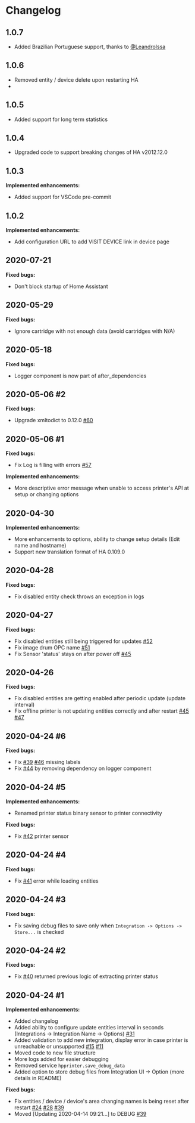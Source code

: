 # Changelog

## 1.0.7

- Added Brazilian Portuguese support, thanks to [@LeandroIssa](https://github.com/LeandroIssa)

## 1.0.6

- Removed entity / device delete upon restarting HA
-

## 1.0.5

- Added support for long term statistics

## 1.0.4

- Upgraded code to support breaking changes of HA v2012.12.0

## 1.0.3

**Implemented enhancements:**

- Added support for VSCode pre-commit

## 1.0.2

**Implemented enhancements:**

- Add configuration URL to add VISIT DEVICE link in device page

## 2020-07-21

**Fixed bugs:**

- Don't block startup of Home Assistant

## 2020-05-29

**Fixed bugs:**

- Ignore cartridge with not enough data (avoid cartridges with N/A)

## 2020-05-18

**Fixed bugs:**

- Logger component is now part of after_dependencies

## 2020-05-06 #2

**Fixed bugs:**

- Upgrade xmltodict to 0.12.0 [\#60](https://github.com/elad-bar/ha-hpprinter/issues/60)

## 2020-05-06 #1

**Fixed bugs:**

- Fix Log is filling with errors [\#57](https://github.com/elad-bar/ha-hpprinter/issues/57)

**Implemented enhancements:**

- More descriptive error message when unable to access printer's API at setup or changing options

## 2020-04-30

**Implemented enhancements:**

- More enhancements to options, ability to change setup details (Edit name and hostname)
- Support new translation format of HA 0.109.0

## 2020-04-28

**Fixed bugs:**

- Fix disabled entity check throws an exception in logs

## 2020-04-27

**Fixed bugs:**

- Fix disabled entities still being triggered for updates [\#52](https://github.com/elad-bar/ha-hpprinter/issues/52)
- Fix image drum OPC name [\#51](https://github.com/elad-bar/ha-hpprinter/issues/51)
- Fix Sensor 'status' stays on after power off [\#45](https://github.com/elad-bar/ha-hpprinter/issues/45)

## 2020-04-26

**Fixed bugs:**

- Fix disabled entities are getting enabled after periodic update (update interval)
- Fix offline printer is not updating entities correctly and after restart [\#45](https://github.com/elad-bar/ha-hpprinter/issues/45) [\#47](https://github.com/elad-bar/ha-hpprinter/issues/47)

## 2020-04-24 #6

**Fixed bugs:**

- Fix [\#39](https://github.com/elad-bar/ha-hpprinter/issues/39) [\#46](https://github.com/elad-bar/ha-hpprinter/issues/46) missing labels
- Fix [\#44](https://github.com/elad-bar/ha-hpprinter/issues/44) by removing dependency on logger component

## 2020-04-24 #5

**Implemented enhancements:**

- Renamed printer status binary sensor to printer connectivity

**Fixed bugs:**

- Fix [\#42](https://github.com/elad-bar/ha-hpprinter/issues/42) printer sensor

## 2020-04-24 #4

**Fixed bugs:**

- Fix [\#41](https://github.com/elad-bar/ha-hpprinter/issues/41) error while loading entities

## 2020-04-24 #3

**Fixed bugs:**

- Fix saving debug files to save only when `Integration -> Options -> Store...` is checked

## 2020-04-24 #2

**Fixed bugs:**

- Fix [\#40](https://github.com/elad-bar/ha-hpprinter/issues/40) returned previous logic of extracting printer status

## 2020-04-24 #1

**Implemented enhancements:**

- Added changelog
- Added ability to configure update entities interval in seconds (Integrations -> Integration Name -> Options) [\#31](https://github.com/elad-bar/ha-hpprinter/issues/31)
- Added validation to add new integration, display error in case printer is unreachable or unsupported [\#15](https://github.com/elad-bar/ha-hpprinter/issues/15) [\#11](https://github.com/elad-bar/ha-hpprinter/issues/11)
- Moved code to new file structure
- More logs added for easier debugging
- Removed service `hpprinter.save_debug_data`
- Added option to store debug files from Integration UI -> Option (more details in README)

**Fixed bugs:**

- Fix entities / device / device's area changing names is being reset after restart [\#24](https://github.com/elad-bar/ha-hpprinter/issues/24) [\#28](https://github.com/elad-bar/ha-hpprinter/issues/28) [\#39](https://github.com/elad-bar/ha-hpprinter/issues/39)
- Moved [Updating 2020-04-14 09:21...] to DEBUG [\#39](https://github.com/elad-bar/ha-hpprinter/issues/39)
